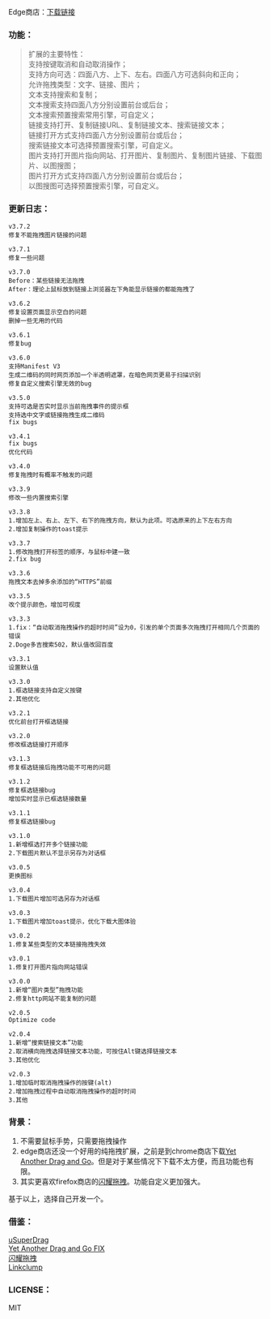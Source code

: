 Edge商店：[下载链接](https://microsoftedge.microsoft.com/addons/detail/nlefalggllbckbaegjonehiokkddgcbn)

### 功能：
> 扩展的主要特性：  
> 支持按键取消和自动取消操作；  
> 支持方向可选：四面八方、上下、左右。四面八方可选斜向和正向；    
> 允许拖拽类型：文字、链接、图片；  
> 文本支持搜索和复制；  
> 文本搜索支持四面八方分别设置前台或后台；  
> 文本搜索预置搜索常用引擎，可自定义；  
> 链接支持打开、复制链接URL、复制链接文本、搜索链接文本；  
> 链接打开方式支持四面八方分别设置前台或后台；  
> 搜索链接文本可选择预置搜索引擎，可自定义。  
> 图片支持打开图片指向网站、打开图片、复制图片、复制图片链接、下载图片、以图搜图；  
> 图片打开方式支持四面八方分别设置前台或后台；  
> 以图搜图可选择预置搜索引擎，可自定义。

### 更新日志：
```
v3.7.2
修复不能拖拽图片链接的问题

v3.7.1
修复一些问题

v3.7.0
Before：某些链接无法拖拽
After：理论上鼠标放到链接上浏览器左下角能显示链接的都能拖拽了

v3.6.2
修复设置页面显示空白的问题
删掉一些无用的代码

v3.6.1
修复bug

v3.6.0
支持Manifest V3
生成二维码的同时网页添加一个半透明遮罩，在暗色网页更易于扫描识别
修复自定义搜索引擎无效的bug

v3.5.0
支持可选是否实时显示当前拖拽事件的提示框
支持选中文字或链接拖拽生成二维码
fix bugs

v3.4.1
fix bugs
优化代码

v3.4.0
修复拖拽时有概率不触发的问题

v3.3.9
修改一些内置搜索引擎

v3.3.8
1.增加左上、右上、左下、右下的拖拽方向，默认为此项。可选原来的上下左右方向
2.增加复制操作的toast提示

v3.3.7
1.修改拖拽打开标签的顺序，与鼠标中建一致
2.fix bug

v3.3.6
拖拽文本去掉多余添加的“HTTPS”前缀

v3.3.5
改个提示颜色，增加可视度

v3.3.3
1.fix：“自动取消拖拽操作的超时时间”设为0，引发的单个页面多次拖拽打开相同几个页面的错误
2.Doge多吉搜索502，默认值改回百度

v3.3.1
设置默认值

v3.3.0
1.框选链接支持自定义按键
2.其他优化

v3.2.1
优化前台打开框选链接

v3.2.0
修改框选链接打开顺序

v3.1.3
修复框选链接后拖拽功能不可用的问题

v3.1.2
修复框选链接bug
增加实时显示已框选链接数量

v3.1.1
修复框选链接bug

v3.1.0
1.新增框选打开多个链接功能
2.下载图片默认不显示另存为对话框

v3.0.5
更换图标

v3.0.4
1.下载图片增加可选另存为对话框

v3.0.3
1.下载图片增加toast提示，优化下载大图体验

v3.0.2
1.修复某些类型的文本链接拖拽失效

v3.0.1
1.修复打开图片指向网站错误

v3.0.0
1.新增“图片类型”拖拽功能
2.修复http网站不能复制的问题

v2.0.5
Optimize code

v2.0.4
1.新增“搜索链接文本”功能
2.取消横向拖拽选择链接文本功能，可按住Alt键选择链接文本
3.其他优化

v2.0.3
1.增加临时取消拖拽操作的按键(alt)
2.增加拖拽过程中自动取消拖拽操作的超时时间
3.其他
```

### 背景：
1. 不需要鼠标手势，只需要拖拽操作
2. edge商店还没一个好用的纯拖拽扩展，之前是到chrome商店下载[Yet Another Drag and Go](https://chrome.google.com/webstore/detail/yet-another-drag-and-go/hnoonkgmmnklbdehoepdjcidhjbncjmi)。但是对于某些情况下下载不太方便，而且功能也有限。
3. 其实更喜欢firefox商店的[闪耀拖拽](https://addons.mozilla.org/zh-CN/firefox/addon/glitterdrag/)。功能自定义更加强大。

基于以上，选择自己开发一个。

### 借鉴：
[uSuperDrag](https://github.com/iorate/uSuperDrag)  
[Yet Another Drag and Go FIX](https://github.com/jerry74/yadng)  
[闪耀拖拽](https://addons.mozilla.org/zh-CN/firefox/addon/glitterdrag/?src=search)  
[Linkclump](https://chrome.google.com/webstore/detail/linkclump/lfpjkncokllnfokkgpkobnkbkmelfefj)

### LICENSE：
MIT
